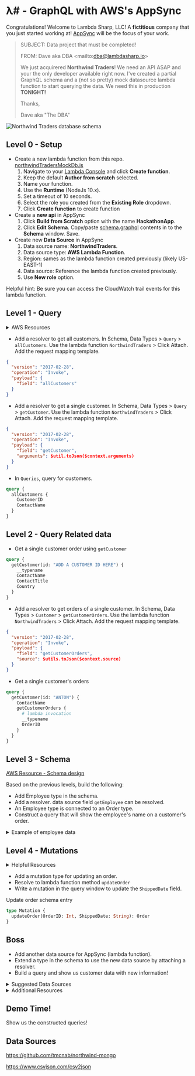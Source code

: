 # λ# - GraphQL with AWS's AppSync

Congratulations! Welcome to Lambda Sharp, LLC! A **fictitious** company that you just started working at! [AppSync](https://aws.amazon.com/appsync/) will be the focus of your work.

> SUBJECT: Data project that must be completed!
>
> FROM: Dave aka DBA <mailto:<dba@lambdasharp.io>>
>
> We just acquirered **Northwind Traders**! We need an API ASAP and your the only developer available right now. I've created a partial GraphQL schema and a (not so pretty) mock datasource lambda function to start querying the data. We need this in production **TONIGHT!**
>
> Thanks,
>
> Dave aka "The DBA"

![Northwind Traders database schema](http://archive.oreilly.com/oreillyschool/courses/dba3/images/FinalProject/Northwind.png)

## Level 0 - Setup

- Create a new lambda function from this repo. [northwindTradersMockDb.js](src/northwindTradersMockDb.js)
  1. Navigate to your [Lambda Console](console.aws.amazon.com/lambda) and click **Create function**.
  2. Keep the default **Author from scratch** selected.
  3. Name your function.
  4. Use the **Runtime** (NodeJs 10.x).
  5. Set a timeout of 10 seconds.
  6. Select the role you created from the **Existing Role** dropdown.
  7. Click **Create function** to create function
- Create a **new api** in AppSync
  1. Click **Build from Scratch** option with the name **HackathonApp**.
  2. Click **Edit Schema**. Copy/paste [schema.graphql](src/schema.graphql) contents in to the **Schema** window. Save.
- Create new **Data Source** in AppSync
  1. Data source name: **NorthwindTraders**.
  2. Data source type: **AWS Lambda Function**.
  3. Region: sames as the lambda function created previously (likely US-EAST-1)
  4. Data source: Reference the lambda function created previously.
  5. Use **New role** option.

Helpful hint: Be sure you can access the CloudWatch trail events for this lambda function.

## Level 1 - Query

<details>
  <summary>AWS Resources</summary>
  
  * [Quick Start](https://docs.aws.amazon.com/appsync/latest/devguide/quickstart-write-queries.html)
  * [Configure Resolvers](https://docs.aws.amazon.com/appsync/latest/devguide/configuring-resolvers.html)
  * [Lambda Resolvers](https://docs.aws.amazon.com/appsync/latest/devguide/tutorial-lambda-resolvers.html)
  
</details>

- Add a resolver to get all customers. In Schema, Data Types > `Query` > `allCustomers`. Use the lambda function `NorthwindTraders` > Click Attach. Add the request mapping template.

```json
{
  "version": "2017-02-28",
  "operation": "Invoke",
  "payload": {
    "field": "allCustomers"
  }
}
```

- Add a resolver to get a single customer. In Schema, Data Types > `Query` > `getCustomer`. Use the lambda function `NorthwindTraders` > Click Attach. Add the request mapping template.

```json
{
  "version": "2017-02-28",
  "operation": "Invoke",
  "payload": {
    "field": "getCustomer",
    "arguments": $util.toJson($context.arguments)
  }
}
```

- In `Queries`, query for customers.

```graphql
query {
  allCustomers {
    CustomerID
    ContactName
  }
}
```

## Level 2 - Query Related data

- Get a single customer order using `getCustomer`

```graphql
query {
  getCustomer(id: "ADD A CUSTOMER ID HERE") {
    __typename
    ContactName
    ContactTitle
    Country
  }
}
```

- Add a resolver to get orders of a single customer. In Schema, Data Types > `Customer` > `getCustomerOrders`. Use the lambda function `NorthwindTraders` > Click Attach. Add the request mapping template.

```json
{
  "version": "2017-02-28",
  "operation": "Invoke",
  "payload": {
    "field": "getCustomerOrders",
    "source": $utils.toJson($context.source)
  }
}
```

- Get a single customer's orders

```graphql
query {
  getCustomer(id: "ANTON") {
    ContactName
    getCustomerOrders {
      # lambda invocation
      __typename
      OrderID
    }
  }
}
```

## Level 3 - Schema

[AWS Resource - Schema design](https://docs.aws.amazon.com/appsync/latest/devguide/designing-your-schema.html)

Based on the previous levels, build the following:

- Add Employee type in the schema.
- Add a resolver. data source field `getEmployee` can be resolved.
- An Employee type is connected to an Order type.
- Construct a query that will show the employee's name on a customer's order.

<details>
  <summary>Example of employee data</summary>

```json
{
  "EmployeeID": 9,
  "LastName": "Dodsworth",
  "FirstName": "Anne",
  "Title": "Sales Representative",
  "TitleOfCourtesy": "Ms.",
  "BirthDate": "1966-01-27 00:00:00.000",
  "HireDate": "1994-11-15 00:00:00.000",
  "Address": "7 Houndstooth Rd.",
  "City": "London",
  "Region": "NULL",
  "PostalCode": "WG2 7LT",
  "Country": "UK",
  "HomePhone": "(71) 555-4444",
  "Extension": 452,
  "Photo": "",
  "Notes": "Anne has a BA degree in English from St. Lawrence College.  She is fluent in French and German.",
  "ReportsTo": 5,
  "PhotoPath": "http://accweb/emmployees/davolio.bmp"
}
```

</details>

## Level 4 - Mutations

 <details>
  <summary>Helpful Resources</summary>
  * [AWS Resource](https://docs.aws.amazon.com/appsync/latest/devguide/designing-your-schema.html#adding-a-mutation-type)
  * [Quick start writing queries](https://docs.aws.amazon.com/appsync/latest/devguide/quickstart-write-queries.html)
</details>
 
* Add a mutation type for updating an order.
* Resolve to lambda function method `updateOrder`
* Write a mutation in the query window to update the `ShippedDate` field.

Update order schema entry

```graphql
type Mutation {
  updateOrder(OrderID: Int, ShippedDate: String): Order
}
```

## Boss

- Add another data source for AppSync (lambda function).
- Extend a type in the schema to use the new data source by attaching a resolver.
- Build a query and show us customer data with new information!

 <details>
  <summary>Suggested Data Sources</summary>
  
  * [JSON Currency Exchange](http://free.currencyconverterapi.com/api/v5/convert?q=USD_EUR&compact=y)
  * [Google Trends](https://trends.google.com/trends/)
</details>

 <details>
  <summary>Additional Resources</summary>
  
  * [Resolver Context Reference](https://docs.aws.amazon.com/appsync/latest/devguide/resolver-context-reference.html)
  * [Building a client](https://docs.aws.amazon.com/appsync/latest/devguide/building-a-client-app-javascript.html)
  * [Common Mistakes](https://docs.aws.amazon.com/appsync/latest/devguide/troubleshooting-and-common-mistakes.html)
</details>

## Demo Time!

Show us the constructed queries!

## Data Sources

https://github.com/tmcnab/northwind-mongo

https://www.csvjson.com/csv2json
